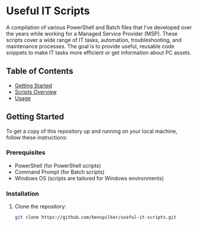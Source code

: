 # Useful IT Scripts

A compilation of various PowerShell and Batch files that I’ve developed over the years while working for a Managed Service Provider (MSP). These scripts cover a wide range of IT tasks, automation, troubleshooting, and maintenance processes. The goal is to provide useful, reusable code snippets to make IT tasks more efficient or get information about PC assets.

## Table of Contents

- [Getting Started](#getting-started)
- [Scripts Overview](#scripts-overview)
- [Usage](#usage)

## Getting Started

To get a copy of this repository up and running on your local machine, follow these instructions:

### Prerequisites

- PowerShell (for PowerShell scripts)
- Command Prompt (for Batch scripts)
- Windows OS (scripts are tailored for Windows environments)

### Installation

1. Clone the repository:
   ```bash
   git clone https://github.com/benspilker/useful-it-scripts.git
